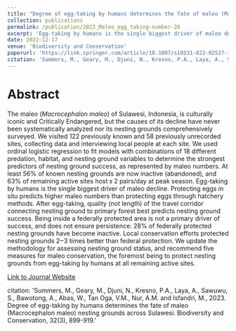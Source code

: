 ```yaml
---
title: "Degree of egg-taking by humans determines the fate of maleo (Macrocephalon maleo) nesting grounds across Sulawesi"
collection: publications
permalink: /publication/2023_Maleo_egg_taking-number-26
excerpt: 'Egg-taking by humans is the single biggest driver of maleo decline.'
date: 2022-12-17
venue: 'Biodiversity and Conservation'
paperurl: 'https://link.springer.com/article/10.1007/s10531-022-02527-1'
citation: 'Summers, M., Geary, M., Djuni, N., Kresno, P.A., Laya, A., Sawuwu, S., Bawotong, A., Abas, W., Tan Oga, V.M., Nur, A.M. and Isfandri, M., 2023. Degree of egg-taking by humans determines the fate of maleo (Macrocephalon maleo) nesting grounds across Sulawesi. Biodiversity and Conservation, 32(3), 899-919.'
---
```

# Abstract

The maleo (_Macrocephalon maleo_) of Sulawesi, Indonesia, is culturally iconic and Critically Endangered, but the causes of its decline have never been systematically analyzed nor its nesting grounds comprehensively surveyed. We visited 122 previously known and 58 previously unrecorded sites, collecting data and interviewing local people at each site. We used ordinal logistic regression to fit models with combinations of 18 different predation, habitat, and nesting ground variables to determine the strongest predictors of nesting ground success, as represented by maleo numbers. At least 56% of known nesting grounds are now inactive (abandoned), and 63% of remaining active sites host ≤ 2 pairs/day at peak season. Egg-taking by humans is the single biggest driver of maleo decline. Protecting eggs in situ predicts higher maleo numbers than protecting eggs through hatchery methods. After egg-taking, quality (not length) of the travel corridor connecting nesting ground to primary forest best predicts nesting ground success. Being inside a federally protected area is not a primary driver of success, and does not ensure persistence: 28% of federally protected nesting grounds have become inactive. Local conservation efforts protected nesting grounds 2‒3 times better than federal protection. We update the methodology for assessing nesting ground status, and recommend five measures for maleo conservation, the foremost being to protect nesting grounds from egg-taking by humans at all remaining active sites.

[Link to Journal Website](https://link.springer.com/article/10.1007/s10531-022-02527-1)

citation: 'Summers, M., Geary, M., Djuni, N., Kresno, P.A., Laya, A., Sawuwu, S., Bawotong, A., Abas, W., Tan Oga, V.M., Nur, A.M. and Isfandri, M., 2023. Degree of egg-taking by humans determines the fate of maleo (Macrocephalon maleo) nesting grounds across Sulawesi. Biodiversity and Conservation, 32(3), 899-919.'
